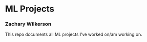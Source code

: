 # ML Projects
### Zachary Wilkerson

This repo documents all ML projects I've worked on/am working on. 